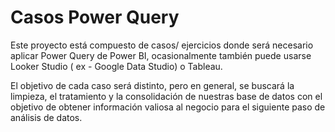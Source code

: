# Casos Power Query

Este proyecto está compuesto de casos/ ejercicios donde será necesario aplicar Power Query de Power BI, ocasionalmente también puede usarse Looker Studio ( ex - Google Data Studio) o Tableau.

El objetivo de cada caso será distinto, pero en general, se buscará la limpieza, el tratamiento y la consolidación de nuestras base de datos con el objetivo de obtener información valiosa al negocio para el siguiente paso de análisis de datos.

